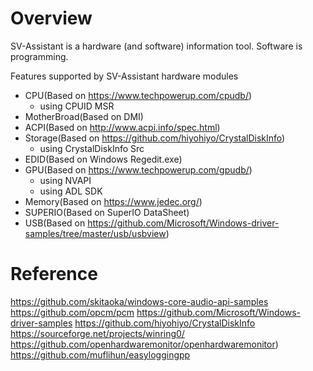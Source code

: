 # Overview
SV-Assistant is a hardware (and software) information tool.
Software is programming.

Features supported by SV-Assistant hardware modules
- CPU(Based on https://www.techpowerup.com/cpudb/)
    - using CPUID MSR
- MotherBroad(Based on DMI)
- ACPI(Based on http://www.acpi.info/spec.html)
- Storage(Based on https://github.com/hiyohiyo/CrystalDiskInfo)
    - using CrystalDiskInfo Src
- EDID(Based on Windows Regedit.exe)
- GPU(Based on https://www.techpowerup.com/gpudb/)
    - using NVAPI
    - using ADL SDK
- Memory(Based on https://www.jedec.org/)
- SUPERIO(Based on SuperIO DataSheet)
- USB(Based on https://github.com/Microsoft/Windows-driver-samples/tree/master/usb/usbview)

# Reference
https://github.com/skitaoka/windows-core-audio-api-samples
https://github.com/opcm/pcm
https://github.com/Microsoft/Windows-driver-samples
https://github.com/hiyohiyo/CrystalDiskInfo
https://sourceforge.net/projects/winring0/
https://github.com/openhardwaremonitor/openhardwaremonitor)
https://github.com/muflihun/easyloggingpp